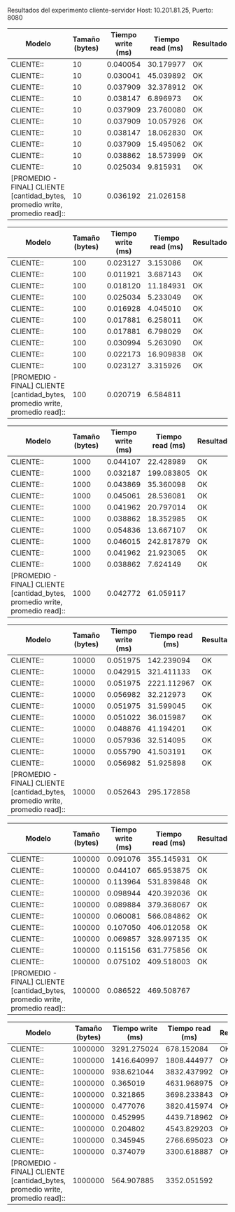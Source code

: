 Resultados del experimento cliente-servidor
Host: 10.201.81.25, Puerto: 8080

| Modelo | Tamaño (bytes) | Tiempo write (ms) | Tiempo read (ms) | Resultado |
| ------ | -------------- | ----------------- | ---------------- | --------- |
| CLIENTE:: | 10 | 0.040054 | 30.179977 | OK |
| CLIENTE:: | 10 | 0.030041 | 45.039892 | OK |
| CLIENTE:: | 10 | 0.037909 | 32.378912 | OK |
| CLIENTE:: | 10 | 0.038147 | 6.896973 | OK |
| CLIENTE:: | 10 | 0.037909 | 23.760080 | OK |
| CLIENTE:: | 10 | 0.037909 | 10.057926 | OK |
| CLIENTE:: | 10 | 0.038147 | 18.062830 | OK |
| CLIENTE:: | 10 | 0.037909 | 15.495062 | OK |
| CLIENTE:: | 10 | 0.038862 | 18.573999 | OK |
| CLIENTE:: | 10 | 0.025034 | 9.815931 | OK |
| [PROMEDIO - FINAL] CLIENTE [cantidad_bytes, promedio write, promedio read]:: | 10 | 0.036192 | 21.026158 |

| Modelo | Tamaño (bytes) | Tiempo write (ms) | Tiempo read (ms) | Resultado |
| ------ | -------------- | ----------------- | ---------------- | --------- |
| CLIENTE:: | 100 | 0.023127 | 3.153086 | OK |
| CLIENTE:: | 100 | 0.011921 | 3.687143 | OK |
| CLIENTE:: | 100 | 0.018120 | 11.184931 | OK |
| CLIENTE:: | 100 | 0.025034 | 5.233049 | OK |
| CLIENTE:: | 100 | 0.016928 | 4.045010 | OK |
| CLIENTE:: | 100 | 0.017881 | 6.258011 | OK |
| CLIENTE:: | 100 | 0.017881 | 6.798029 | OK |
| CLIENTE:: | 100 | 0.030994 | 5.263090 | OK |
| CLIENTE:: | 100 | 0.022173 | 16.909838 | OK |
| CLIENTE:: | 100 | 0.023127 | 3.315926 | OK |
| [PROMEDIO - FINAL] CLIENTE [cantidad_bytes, promedio write, promedio read]:: | 100 | 0.020719 | 6.584811 |

| Modelo | Tamaño (bytes) | Tiempo write (ms) | Tiempo read (ms) | Resultado |
| ------ | -------------- | ----------------- | ---------------- | --------- |
| CLIENTE:: | 1000 | 0.044107 | 22.428989 | OK |
| CLIENTE:: | 1000 | 0.032187 | 199.083805 | OK |
| CLIENTE:: | 1000 | 0.043869 | 35.360098 | OK |
| CLIENTE:: | 1000 | 0.045061 | 28.536081 | OK |
| CLIENTE:: | 1000 | 0.041962 | 20.797014 | OK |
| CLIENTE:: | 1000 | 0.038862 | 18.352985 | OK |
| CLIENTE:: | 1000 | 0.054836 | 13.667107 | OK |
| CLIENTE:: | 1000 | 0.046015 | 242.817879 | OK |
| CLIENTE:: | 1000 | 0.041962 | 21.923065 | OK |
| CLIENTE:: | 1000 | 0.038862 | 7.624149 | OK |
| [PROMEDIO - FINAL] CLIENTE [cantidad_bytes, promedio write, promedio read]:: | 1000 | 0.042772 | 61.059117 |

| Modelo | Tamaño (bytes) | Tiempo write (ms) | Tiempo read (ms) | Resultado |
| ------ | -------------- | ----------------- | ---------------- | --------- |
| CLIENTE:: | 10000 | 0.051975 | 142.239094 | OK |
| CLIENTE:: | 10000 | 0.042915 | 321.411133 | OK |
| CLIENTE:: | 10000 | 0.051975 | 2221.112967 | OK |
| CLIENTE:: | 10000 | 0.056982 | 32.212973 | OK |
| CLIENTE:: | 10000 | 0.051975 | 31.599045 | OK |
| CLIENTE:: | 10000 | 0.051022 | 36.015987 | OK |
| CLIENTE:: | 10000 | 0.048876 | 41.194201 | OK |
| CLIENTE:: | 10000 | 0.057936 | 32.514095 | OK |
| CLIENTE:: | 10000 | 0.055790 | 41.503191 | OK |
| CLIENTE:: | 10000 | 0.056982 | 51.925898 | OK |
| [PROMEDIO - FINAL] CLIENTE [cantidad_bytes, promedio write, promedio read]:: | 10000 | 0.052643 | 295.172858 |

| Modelo | Tamaño (bytes) | Tiempo write (ms) | Tiempo read (ms) | Resultado |
| ------ | -------------- | ----------------- | ---------------- | --------- |
| CLIENTE:: | 100000 | 0.091076 | 355.145931 | OK |
| CLIENTE:: | 100000 | 0.044107 | 665.953875 | OK |
| CLIENTE:: | 100000 | 0.113964 | 531.839848 | OK |
| CLIENTE:: | 100000 | 0.098944 | 420.392036 | OK |
| CLIENTE:: | 100000 | 0.089884 | 379.368067 | OK |
| CLIENTE:: | 100000 | 0.060081 | 566.084862 | OK |
| CLIENTE:: | 100000 | 0.107050 | 406.012058 | OK |
| CLIENTE:: | 100000 | 0.069857 | 328.997135 | OK |
| CLIENTE:: | 100000 | 0.115156 | 631.775856 | OK |
| CLIENTE:: | 100000 | 0.075102 | 409.518003 | OK |
| [PROMEDIO - FINAL] CLIENTE [cantidad_bytes, promedio write, promedio read]:: | 100000 | 0.086522 | 469.508767 |

| Modelo | Tamaño (bytes) | Tiempo write (ms) | Tiempo read (ms) | Resultado |
| ------ | -------------- | ----------------- | ---------------- | --------- |
| CLIENTE:: | 1000000 | 3291.275024 | 678.152084 | OK |
| CLIENTE:: | 1000000 | 1416.640997 | 1808.444977 | OK |
| CLIENTE:: | 1000000 | 938.621044 | 3832.437992 | OK |
| CLIENTE:: | 1000000 | 0.365019 | 4631.968975 | OK |
| CLIENTE:: | 1000000 | 0.321865 | 3698.233843 | OK |
| CLIENTE:: | 1000000 | 0.477076 | 3820.415974 | OK |
| CLIENTE:: | 1000000 | 0.452995 | 4439.718962 | OK |
| CLIENTE:: | 1000000 | 0.204802 | 4543.829203 | OK |
| CLIENTE:: | 1000000 | 0.345945 | 2766.695023 | OK |
| CLIENTE:: | 1000000 | 0.374079 | 3300.618887 | OK |
| [PROMEDIO - FINAL] CLIENTE [cantidad_bytes, promedio write, promedio read]:: | 1000000 | 564.907885 | 3352.051592 |

